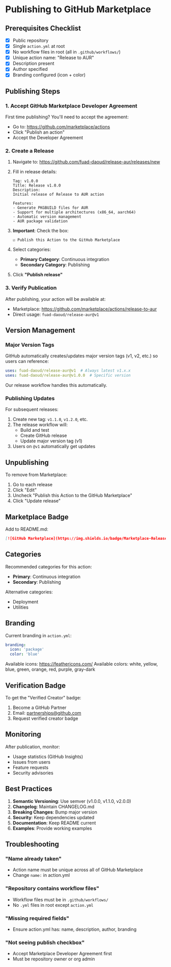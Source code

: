 # Publishing to GitHub Marketplace

## Prerequisites Checklist

- [x] Public repository
- [x] Single `action.yml` at root
- [x] No workflow files in root (all in `.github/workflows/`)
- [x] Unique action name: "Release to AUR"
- [x] Description present
- [x] Author specified
- [x] Branding configured (icon + color)

## Publishing Steps

### 1. Accept GitHub Marketplace Developer Agreement

First time publishing? You'll need to accept the agreement:
- Go to: https://github.com/marketplace/actions
- Click "Publish an action"
- Accept the Developer Agreement

### 2. Create a Release

1. Navigate to: https://github.com/fuad-daoud/release-aur/releases/new

2. Fill in release details:
   ```
   Tag: v1.0.0
   Title: Release v1.0.0
   Description: 
   Initial release of Release to AUR action
   
   Features:
   - Generate PKGBUILD files for AUR
   - Support for multiple architectures (x86_64, aarch64)
   - Automatic version management
   - AUR package validation
   ```

3. **Important**: Check the box:
   ```
   ☑ Publish this Action to the GitHub Marketplace
   ```

4. Select categories:
   - **Primary Category**: Continuous integration
   - **Secondary Category**: Publishing

5. Click **"Publish release"**

### 3. Verify Publication

After publishing, your action will be available at:
- Marketplace: https://github.com/marketplace/actions/release-to-aur
- Direct usage: `fuad-daoud/release-aur@v1`

## Version Management

### Major Version Tags

GitHub automatically creates/updates major version tags (v1, v2, etc.) so users can reference:
```yaml
uses: fuad-daoud/release-aur@v1  # Always latest v1.x.x
uses: fuad-daoud/release-aur@v1.0.0  # Specific version
```

Our release workflow handles this automatically.

### Publishing Updates

For subsequent releases:

1. Create new tag: `v1.1.0`, `v1.2.0`, etc.
2. The release workflow will:
   - Build and test
   - Create GitHub release
   - Update major version tag (v1)
3. Users on `@v1` automatically get updates

## Unpublishing

To remove from Marketplace:

1. Go to each release
2. Click "Edit"
3. Uncheck "Publish this Action to the GitHub Marketplace"
4. Click "Update release"

## Marketplace Badge

Add to README.md:
```markdown
[![GitHub Marketplace](https://img.shields.io/badge/Marketplace-Release%20to%20AUR-blue.svg?colorA=24292e&colorB=0366d6&style=flat&longCache=true&logo=github)](https://github.com/marketplace/actions/release-to-aur)
```

## Categories

Recommended categories for this action:
- **Primary**: Continuous integration
- **Secondary**: Publishing

Alternative categories:
- Deployment
- Utilities

## Branding

Current branding in `action.yml`:
```yaml
branding:
  icon: 'package'
  color: 'blue'
```

Available icons: https://feathericons.com/
Available colors: white, yellow, blue, green, orange, red, purple, gray-dark

## Verification Badge

To get the "Verified Creator" badge:
1. Become a GitHub Partner
2. Email: partnerships@github.com
3. Request verified creator badge

## Monitoring

After publication, monitor:
- Usage statistics (GitHub Insights)
- Issues from users
- Feature requests
- Security advisories

## Best Practices

1. **Semantic Versioning**: Use semver (v1.0.0, v1.1.0, v2.0.0)
2. **Changelog**: Maintain CHANGELOG.md
3. **Breaking Changes**: Bump major version
4. **Security**: Keep dependencies updated
5. **Documentation**: Keep README current
6. **Examples**: Provide working examples

## Troubleshooting

### "Name already taken"
- Action name must be unique across all of GitHub Marketplace
- Change `name:` in action.yml

### "Repository contains workflow files"
- Workflow files must be in `.github/workflows/`
- No `.yml` files in root except `action.yml`

### "Missing required fields"
- Ensure action.yml has: name, description, author, branding

### "Not seeing publish checkbox"
- Accept Marketplace Developer Agreement first
- Must be repository owner or org admin
